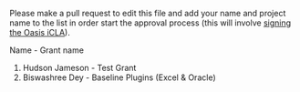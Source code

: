 Please make a pull request to edit this file and add your name and project name to the list in order start the approval process (this will involve [signing the Oasis iCLA](https://gist.github.com/OASIS-OP-Admin/8968911e16d9c245538d552e70af7378)).

Name - Grant name

1. Hudson Jameson - Test Grant
2. Biswashree Dey - Baseline Plugins (Excel & Oracle)
